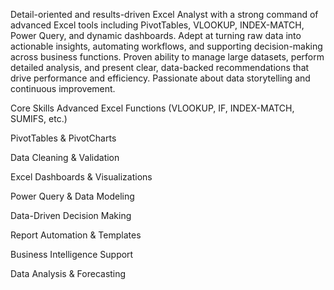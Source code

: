 Detail-oriented and results-driven Excel Analyst with a strong command of advanced Excel tools including PivotTables, VLOOKUP, INDEX-MATCH, Power Query, and dynamic dashboards. Adept at turning raw data into actionable insights, automating workflows, and supporting decision-making across business functions. Proven ability to manage large datasets, perform detailed analysis, and present clear, data-backed recommendations that drive performance and efficiency. Passionate about data storytelling and continuous improvement.

 Core Skills
Advanced Excel Functions (VLOOKUP, IF, INDEX-MATCH, SUMIFS, etc.)

PivotTables & PivotCharts

Data Cleaning & Validation

Excel Dashboards & Visualizations

Power Query & Data Modeling

Data-Driven Decision Making

Report Automation & Templates

Business Intelligence Support

Data Analysis & Forecasting
